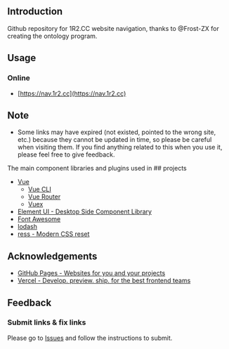 ## Introduction
Github repository for 1R2.CC website navigation, thanks to @Frost-ZX for creating the ontology program.

## Usage

### Online

- [https://nav.1r2.cc](https://nav.1r2.cc)

## Note

- Some links may have expired (not existed, pointed to the wrong site, etc.) because they cannot be updated in time, so please be careful when visiting them. If you find anything related to this when you use it, please feel free to give feedback.

The main component libraries and plugins used in ## projects

- [Vue](https://vuejs.org/)
  - [Vue CLI](https://cli.vuejs.org/)
  - [Vue Router](https://router.vuejs.org/)
  - [Vuex](https://vuex.vuejs.org/)
- [Element UI - Desktop Side Component Library](https://element.eleme.cn/)
- [Font Awesome](https://github.com/FortAwesome/Font-Awesome)
- [lodash](https://github.com/lodash/lodash)
- [ress - Modern CSS reset](https://github.com/filipelinhares/ress)

## Acknowledgements

- [GitHub Pages - Websites for you and your projects](https://pages.github.com/)
- [Vercel - Develop. preview. ship. for the best frontend teams](https://vercel.com/)

## Feedback

### Submit links & fix links

Please go to [Issues](https://github.com/YellowBud-Net/1R2.CC-Nav/issues) and follow the instructions to submit.